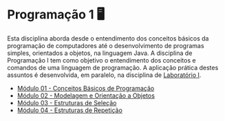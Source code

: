 # Programação 1 🖥

Esta disciplina aborda desde o entendimento dos conceitos básicos da programação de computadores até o desenvolvimento de programas simples, orientados a objetos, na linguagem Java. A disciplina de Programação I tem como objetivo o entendimento dos conceitos e comandos de uma linguagem de programação. A aplicação prática destes assuntos é desenvolvida, em paralelo, na disciplina de [Laboratório I](../laboratorio-1/).

- [Módulo 01 - Conceitos Básicos de Programação](modulo-1/)
- [Módulo 02 - Modelagem e Orientação a Objetos](modulo-2/)
- [Módulo 03 - Estruturas de Seleção](modulo-3/)
- [Módulo 04 - Estruturas de Repetição](modulo-4/)
